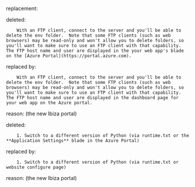 replacement:

deleted:

		With an FTP client, connect to the server and you'll be able to delete the env folder.  Note that some FTP clients (such as web browsers) may be read-only and won't allow you to delete folders, so you'll want to make sure to use an FTP client with that capability.  The FTP host name and user are displayed in the your web app's blade on the [Azure Portal](https://portal.azure.com).

replaced by:

		With an FTP client, connect to the server and you'll be able to delete the env folder.  Note that some FTP clients (such as web browsers) may be read-only and won't allow you to delete folders, so you'll want to make sure to use an FTP client with that capability.  The FTP host name and user are displayed in the dashboard page for your web app on the Azure portal.

reason: (the new Ibiza portal)

deleted:

		1. Switch to a different version of Python (via runtime.txt or the **Application Settings** blade in the Azure Portal)

replaced by:

		1. Switch to a different version of Python (via runtime.txt or website configure page)

reason: (the new Ibiza portal)

